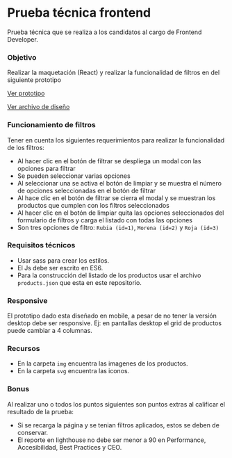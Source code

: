 # Prueba técnica frontend
Prueba técnica que se realiza a los candidatos al cargo de Frontend Developer.

### Objetivo
Realizar la maquetación (React) y realizar la funcionalidad de filtros en del siguiente prototipo

[Ver prototipo](https://www.figma.com/proto/iAtVRRkGIwqbbz2LGApCtY/Frontend-Test?node-id=73%3A303&viewport=-555%2C2051%2C1.1058835983276367&scaling=scale-down "Prototipo")

[Ver archivo de diseño](https://www.figma.com/file/iAtVRRkGIwqbbz2LGApCtY/Frontend-Test?node-id=0%3A1 "Archivo de diseño")

### Funcionamiento de filtros
Tener en cuenta los siguientes requerimientos para realizar la funcionalidad de los filtros:
* Al hacer clic en el botón de filtrar se despliega un modal con las opciones para filtrar
* Se pueden seleccionar varias opciones
* Al seleccionar una se activa el botón de limpiar y se muestra el número de opciones seleccionadas en el botón de filtrar
* Al hace clic en el botón de filtrar se cierra el modal y se muestran los productos que cumplen con los filtros seleccionados
* Al hacer clic en el botón de limpiar quita las opciones seleccionados del formulario de filtros y carga el listado con todas las opciones
* Son tres opciones de filtro: ```Rubia (id=1)```, ```Morena (id=2)``` y ```Roja (id=3)```

### Requisitos técnicos
* Usar sass para crear los estilos.
* El Js debe ser escrito en ES6.
* Para la construcción del listado de los productos usar el archivo ```products.json``` que esta en este repositorio.

### Responsive
El prototipo dado esta diseñado en mobile, a pesar de no tener la versión desktop debe ser responsive. Ej: en pantallas desktop el grid de productos puede cambiar a 4 columnas.

### Recursos
* En la carpeta ```img``` encuentra las imagenes de los productos.
* En la carpeta ```svg``` encuentra las iconos. 

### Bonus
Al realizar uno o todos los puntos siguientes son puntos extras al calificar el resultado de la prueba:
* Si se recarga la página y se tenian filtros aplicados, estos se deben de conservar.
* El reporte en lighthouse no debe ser menor a 90 en Performance, Accesibilidad, Best Practices y CEO.
